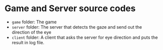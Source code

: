 # Game and Server source codes

- `game` folder: The game  
- `server` folder: The server that detects the gaze and send out the direction of the eye
- `client` folder: A client that asks the server for eye direction and puts the result in log file.
